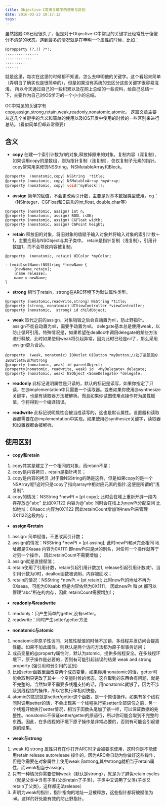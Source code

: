 ```yaml
---
title: Objective-C常用关键字的使用与区别
date: 2016-03-23 10:17:12
tags:
---
```


虽然接触iOS已经很久了，但是对于Objective-C中常见的关键字还经常处于傻傻分不清楚的状态。遇到最多的情况就是在申明一个属性的时候，比如：
```
@propperty (?,?) ?*!;
...............
............
.........
......
```
就是这里，每次在这里的时候都不知道，怎么去申明他的关键字。这个看起来简单（弄明白了确实也是很简单的），但是如果没有系统的去区分这些关键字很容易混淆。
所以今天通过自己的一些积累以及在网上总结的一些资料，给自己总结一下，主要作为自己对iOS学习的一个小小的总结。

OC中常见的关键字有copy,assign,strong,retain,weak,readonly,nonatomic,atomic。
这篇文章主要从这几个关键字的含义和简单的使用以及iOS开发中使用的时候的一些区别来进行总结。（看似简单但却非常重要）

<!-- more -->

## 含义
* **copy** 创建一个索引计数为1的对象,释放掉原来的对象。复制内容（深复制），如果调用copy的是数组，则为指针复制（浅复制），仅仅复制子元素的指针。copy常常用来修饰NSString，NSMutableArray和Block。
``` Objective-C
@property  (nonatomic,copy) NSString  *title;
@property (nonatomic, copy) NSMutableArray *myArray;
@property (nonatomic, copy) void(^myBlock)();
```
* **assign** 简单的赋值，不会更改索引计数，主要是对基本数据类型使用。eg：（NSInteger，CGFloat和C语言的int,float, double,char等）
```
@property (nonatomic, assign) int n;
@property (nonatomic, assign) BOOL isOK;
@property (nonatomic, assign) CGFloat width;
@property (nonatomic, assign) CGPoint height;
```
* **retain**
释放旧的对象，将旧对象的值赋予输入对象并将输入对象的索引计数＋1，主要应用与NSObject与其子类中。 retain是指针复制（浅复制），引用计数加1，而不会导致内容被复制。
```
@property  (nonatomic, retain) UIColor *myColor;

- (void)setName:(NSString *)newName {
    [newName retain];
    [name release];  
    name = newName;  
}

```

* **strong**
相当于retain，strong在ARC环境下为默认属性类型。
```
@property (nonatomic,readwrite,strong) NSString *title;
@property (strong, nonatomic) UIViewController *viewController;
@property (nonatomic,  strong) id childObject;
```

* **weak**
取代之前的assign，对象销毁之后会自动置为nil，防止野指针。
assign不能自动置为nil，需要手动置为nil。
delegate基本总是使用weak，以防止循环引用。特殊情况是，如果希望在dealloc中调用delegate的某些方法进行释放，此时如果使用weak将引起异常，因为此时已经是nil了，那么采用assign更为合适。
```
@property  (weak, nonatomic) IBOutlet UIButton *myButton;//处于最顶层的IBOutlet应该为strong
@property (nonatomic, weak) id parentObject;
@property(nonatomic, readwrite, weak) id  <MyDelegate> delegate;
@property (nonatomic, weak) NSObject <SomeDelegate> *delegate;
```

* **readonly**
此标记说明属性是只读的，默认的标记是读写，如果你指定了只读，在@implementation中只需要一个读取器。或者如果你使用@synthesize关键字，也是有读取器方法被解析。而且如果你试图使用点操作符为属性赋值，你将得到一个编译错误。

* **readwrite**
此标记说明属性会被当成读写的，这也是默认属性。设置器和读取器都需要在@implementation中实现。如果使用@synthesize关键字，读取器和设置器都会被解析。

## 使用区别
* **copy和retain**
1. copy其实是建立了一个相同的对象，而retain不是；
2. copy是内容拷贝，retain是指针拷贝；
3. copy是内容的拷贝 ,对于像NSString的确是这样，但是如果copy的是一个NSArray呢?这时只是copy了指向array中相对应元素的指针.这便是所谓的"浅复制".
4. copy的情况：NSString *newPt = [pt copy];
此时会在堆上重新开辟一段内存存放@"abc" 比如0X1122 内容为@"abc 同时会在栈上为newPt分配空间 比如地址：0Xaacc 内容为0X1122 因此retainCount增加1供newPt来管理0X1122这段内存；
* **assign与retain**
1. assign: 简单赋值，不更改索引计数；
2. assign的情况：NSString *newPt = [pt assing];
此时newPt和pt完全相同 地址都是0Xaaaa 内容为0X1111 即newPt只是pt的别名，对任何一个操作就等于对另一个操作， 因此retainCount不需要增加；
3. assign就是直接赋值；
4. retain使用了引用计数，retain引起引用计数加1, release引起引用计数减1，当引用计数为0时，dealloc函数被调用，内存被回收；
5. retain的情况：NSString *newPt = [pt retain];
此时newPt的地址不再为0Xaaaa，可能为0Xaabb 但是内容依然为0X1111。 因此newPt 和 pt 都可以管理"abc"所在的内存，因此 retainCount需要增加1；
* **readonly与readwrite**
1. readonly：只产生简单的getter,没有setter。
2. readwrite：同时产生setter\getter方法
* **nonatomic与atomic**
1. nonatomic非原子性访问，对属性赋值的时候不加锁，多线程并发访问会提高性能。如果不加此属性，则默认是两个访问方法都为原子型事务访问；
2. 成员变量的@property属性时，默认为atomic，提供多线程安全。在多线程环境下，原子操作是必要的，否则有可能引起错误的结果
weak and strong property (强引用和弱引用的区别)
3. 比如setter函数里面改变两个成员变量，如果你用nonatomic的话，getter可能会取到只更改了其中一个变量时候的状态，这样取到的东西会有问题，就是不完整的。当然如果不需要多线程支持的话，用nonatomic就够了，因为不涉及到线程锁的操作，所以它执行率相对快些。
4. atomic的意思就是setter/getter这个函数，是一个原语操作。如果有多个线程同时调用setter的话，不会出现某一个线程执行完setter全部语句之前，另一个线程开始执行setter情况，相当于函数头尾加了锁一样，可以保证数据的完整性。nonatomic不保证setter/getter的原语行，所以你可能会取到不完整的东西。因此，在多线程的环境下原子操作是非常必要的，否则有可能会引起错误的结果。

* **weak与strong**
1. weak 和 strong 属性只有在你打开ARC时才会被要求使用，这时你是不能使用retain release autorelease 操作的，因为ARC会自动为你做好这些操作，但是你需要在对象属性上使用weak 和strong,其中strong就相当于retain属性，而weak相当于assign。
2. 只有一种情况你需要使用weak（默认是strong），就是为了避免retain cycles（就是父类中含有子类{父类retain了子类}，子类中又调用了父类{子类又retain了父类}，这样都无法release）
3. 声明为weak的指针，指针指向的地址一旦被释放，这些指针都将被赋值为nil。这样的好处能有效的防止野指针。